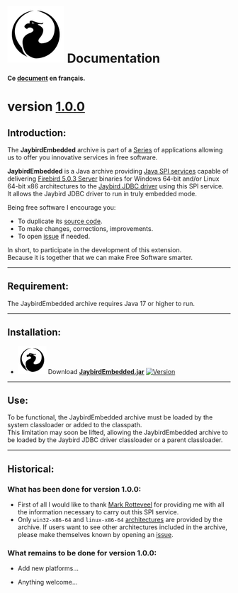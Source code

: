 <!--
╔════════════════════════════════════════════════════════════════════════════════════╗
║                                                                                    ║
║   Copyright (c) 2020-25 https://prrvchr.github.io                                  ║
║                                                                                    ║
║   Permission is hereby granted, free of charge, to any person obtaining            ║
║   a copy of this software and associated documentation files (the "Software"),     ║
║   to deal in the Software without restriction, including without limitation        ║
║   the rights to use, copy, modify, merge, publish, distribute, sublicense,         ║
║   and/or sell copies of the Software, and to permit persons to whom the Software   ║
║   is furnished to do so, subject to the following conditions:                      ║
║                                                                                    ║
║   The above copyright notice and this permission notice shall be included in       ║
║   all copies or substantial portions of the Software.                              ║
║                                                                                    ║
║   THE SOFTWARE IS PROVIDED "AS IS", WITHOUT WARRANTY OF ANY KIND,                  ║
║   EXPRESS OR IMPLIED, INCLUDING BUT NOT LIMITED TO THE WARRANTIES                  ║
║   OF MERCHANTABILITY, FITNESS FOR A PARTICULAR PURPOSE AND NONINFRINGEMENT.        ║
║   IN NO EVENT SHALL THE AUTHORS OR COPYRIGHT HOLDERS BE LIABLE FOR ANY             ║
║   CLAIM, DAMAGES OR OTHER LIABILITY, WHETHER IN AN ACTION OF CONTRACT,             ║
║   TORT OR OTHERWISE, ARISING FROM, OUT OF OR IN CONNECTION WITH THE SOFTWARE       ║
║   OR THE USE OR OTHER DEALINGS IN THE SOFTWARE.                                    ║
║                                                                                    ║
╚════════════════════════════════════════════════════════════════════════════════════╝
-->
# [![JaybirdEmbedded logo][1]][2] Documentation

**Ce [document][3] en français.**

# version [1.0.0][4]

## Introduction:

The **JaybirdEmbedded** archive is part of a [Series][5] of applications allowing us to offer you innovative services in free software.

**JaybirdEmbedded** is a Java archive providing [Java SPI services][6] capable of delivering [Firebird 5.0.3 Server][7] binaries for Windows 64-bit and/or Linux 64-bit x86 architectures to the [Jaybird JDBC driver][8] using this SPI service.  
It allows the Jaybird JDBC driver to run in truly embedded mode.

Being free software I encourage you:
- To duplicate its [source code][9].
- To make changes, corrections, improvements.
- To open [issue][10] if needed.

In short, to participate in the development of this extension.  
Because it is together that we can make Free Software smarter.

___

## Requirement:

The JaybirdEmbedded archive requires Java 17 or higher to run.

___

## Installation:

- ![JaybirdEmbedded logo][11] Download **[JaybirdEmbedded.jar][12]** [![Version][13]][12]

___

## Use:

To be functional, the JaybirdEmbedded archive must be loaded by the system classloader or added to the classpath.  
This limitation may soon be lifted, allowing the JaybirdEmbedded archive to be loaded by the Jaybird JDBC driver classloader or a parent classloader.

___

## Historical:

### What has been done for version 1.0.0:

- First of all I would like to thank [Mark Rotteveel][14] for providing me with all the information necessary to carry out this SPI service.
- Only `win32-x86-64` and `linux-x86-64` [architectures][15] are provided by the archive. If users want to see other architectures included in the archive, please make themselves known by opening an [issue][10].

### What remains to be done for version 1.0.0:

- Add new platforms...

- Anything welcome...

[1]: </img/jaybird.svg#collapse>
[2]: <https://prrvchr.github.io/JaybirdEmbedded/>
[3]: <https://prrvchr.github.io/JaybirdEmbedded/README_fr>
[4]: <https://prrvchr.github.io/JaybirdEmbedded#what-has-been-done-for-version-100>
[5]: <https://prrvchr.github.io/>
[6]: <https://docs.oracle.com/javase/tutorial/sound/SPI-intro.html>
[7]: <https://www.firebirdsql.org/en/firebird-5-0-3>
[8]: <https://firebirdsql.org/en/jdbc-driver/>
[9]: <https://github.com/prrvchr/JaybirdEmbedded/>
[10]: <https://github.com/prrvchr/JaybirdEmbedded/issues/new>
[11]: <img/JaybirdOOo.svg#middle>
[12]: <https://github.com/prrvchr/JaybirdEmbedded/releases/latest/download/JaybirdEmbedded.jar>
[13]: <https://img.shields.io/github/downloads/prrvchr/JaybirdEmbedded/latest/total?label=v1.0.0#right>
[14]: <https://github.com/mrotteveel>
[15]: <https://github.com/java-native-access/jna/blob/master/src/com/sun/jna/Platform.java#L66>
